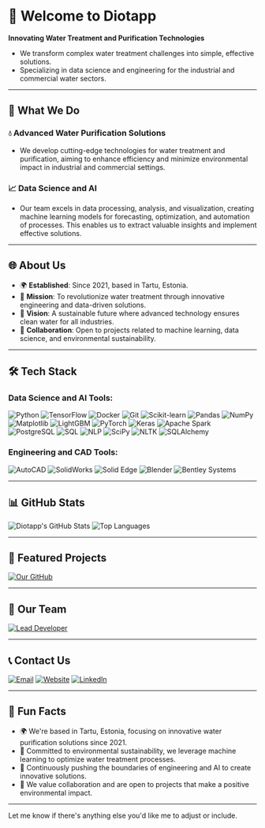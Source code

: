 # 🌊 Welcome to Diotapp

**Innovating Water Treatment and Purification Technologies**

- We transform complex water treatment challenges into simple, effective solutions.
- Specializing in data science and engineering for the industrial and commercial water sectors.

---

## 🔧 What We Do

### 💧 Advanced Water Purification Solutions

- We develop cutting-edge technologies for water treatment and purification, aiming to enhance efficiency and minimize environmental impact in industrial and commercial settings.

### 📈 Data Science and AI

- Our team excels in data processing, analysis, and visualization, creating machine learning models for forecasting, optimization, and automation of processes. This enables us to extract valuable insights and implement effective solutions.

---

## 🌐 About Us

- 🌍 **Established**: Since 2021, based in Tartu, Estonia.
- 🎯 **Mission**: To revolutionize water treatment through innovative engineering and data-driven solutions.
- 🌱 **Vision**: A sustainable future where advanced technology ensures clean water for all industries.
- 🤝 **Collaboration**: Open to projects related to machine learning, data science, and environmental sustainability.

---

## 🛠 Tech Stack

### Data Science and AI Tools:

![Python](https://img.shields.io/badge/Python-3776AB?style=for-the-badge&logo=python&logoColor=white)
![TensorFlow](https://img.shields.io/badge/TensorFlow-FF6F00?style=for-the-badge&logo=tensorflow&logoColor=white)
![Docker](https://img.shields.io/badge/Docker-2496ED?style=for-the-badge&logo=docker&logoColor=white)
![Git](https://img.shields.io/badge/Git-F05032?style=for-the-badge&logo=git&logoColor=white)
![Scikit-learn](https://img.shields.io/badge/Scikit--learn-F7931E?style=for-the-badge&logo=scikit-learn&logoColor=white)
![Pandas](https://img.shields.io/badge/Pandas-150458?style=for-the-badge&logo=pandas&logoColor=white)
![NumPy](https://img.shields.io/badge/NumPy-013243?style=for-the-badge&logo=numpy&logoColor=white)
![Matplotlib](https://img.shields.io/badge/Matplotlib-11557C?style=for-the-badge&logo=Matplotlib&logoColor=white)
![LightGBM](https://img.shields.io/badge/LightGBM-02457A?style=for-the-badge&logo=LightGBM&logoColor=white)
![PyTorch](https://img.shields.io/badge/PyTorch-EE4C2C?style=for-the-badge&logo=pytorch&logoColor=white)
![Keras](https://img.shields.io/badge/Keras-D00000?style=for-the-badge&logo=keras&logoColor=white)
![Apache Spark](https://img.shields.io/badge/Apache%20Spark-E25A1C?style=for-the-badge&logo=apachespark&logoColor=white)
![PostgreSQL](https://img.shields.io/badge/PostgreSQL-336791?style=for-the-badge&logo=postgresql&logoColor=white)
![SQL](https://img.shields.io/badge/SQL-4479A1?style=for-the-badge&logo=Microsoft%20SQL%20Server&logoColor=white)
![NLP](https://img.shields.io/badge/NLP-008080?style=for-the-badge&logo=ai&logoColor=white)
![SciPy](https://img.shields.io/badge/SciPy-8CAAE6?style=for-the-badge&logo=scipy&logoColor=white)
![NLTK](https://img.shields.io/badge/NLTK-003A70?style=for-the-badge&logo=python&logoColor=white)
![SQLAlchemy](https://img.shields.io/badge/SQLAlchemy-CC0000?style=for-the-badge&logo=databricks&logoColor=white)

### Engineering and CAD Tools:

![AutoCAD](https://img.shields.io/badge/AutoCAD-EE3124?style=for-the-badge&logo=autodesk&logoColor=white)
![SolidWorks](https://img.shields.io/badge/SolidWorks-EF3B25?style=for-the-badge&logo=dassaultsystemes&logoColor=white)
![Solid Edge](https://img.shields.io/badge/Solid%20Edge-0078D7?style=for-the-badge&logo=siemens&logoColor=white)
![Blender](https://img.shields.io/badge/Blender-F5792A?style=for-the-badge&logo=blender&logoColor=white)
![Bentley Systems](https://img.shields.io/badge/Bentley-00843E?style=for-the-badge&logo=bentley&logoColor=white)

---

## 📊 GitHub Stats

![Diotapp's GitHub Stats](https://github-readme-stats.vercel.app/api?username=diotapp&show_icons=true&theme=radical)
![Top Languages](https://github-readme-stats.vercel.app/api/top-langs/?username=diotapp&layout=compact&theme=radical)

---

## 🌟 Featured Projects

[![Our GitHub](https://img.shields.io/badge/GitHub-DIOTAPP-blue?style=for-the-badge&logo=github&logoColor=white)](https://github.com/diotapp)

---

## 🌟 Our Team

[![Lead Developer](https://img.shields.io/badge/Lead%20Developer-OKHKO-blue?style=for-the-badge&logo=github&logoColor=white)](https://github.com/okhko)

---

## 📞 Contact Us

[![Email](https://img.shields.io/badge/Email-diotapp@gmail.com-D14836?style=for-the-badge&logo=gmail&logoColor=white)](mailto:diotapp@gmail.com)
[![Website](https://img.shields.io/badge/Website-di​otapp.com-4285F4?style=for-the-badge&logo=google-chrome&logoColor=white)](https://www.diotapp.com/)
[![LinkedIn](https://img.shields.io/badge/LinkedIn-DIOTAPP-0077B5?style=for-the-badge&logo=linkedin&logoColor=white)](https://www.linkedin.com/company/diotapp/)

---

## 🌟 Fun Facts

- 🌍 We're based in Tartu, Estonia, focusing on innovative water purification solutions since 2021.
- 🌱 Committed to environmental sustainability, we leverage machine learning to optimize water treatment processes.
- 🚀 Continuously pushing the boundaries of engineering and AI to create innovative solutions.
- 🤝 We value collaboration and are open to projects that make a positive environmental impact.

---

Let me know if there's anything else you'd like me to adjust or include.
